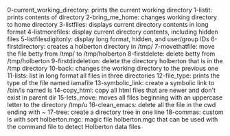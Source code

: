 0-current_working_directory: prints the current working directory
1-listit: prints contents of directory
2-bring_me_home: changes working directory to home directory
3-listfiles: displays current directory contents in long format
4-listmorefiles: display current directory contents, including hidden files
5-listfilesdigitonly: display long format, hidden, and user/group IDs
6-firstdirectory: creates a holberton directory in /tmp/
7-movethatfile: move the file betty from /tmp/ to /tmp/holberton
8-firstdelete: delete betty from /tmp/holberton
9-firstdirdeletion: delete the directory holberton that is in the /tmp directory
10-back: changes the working directory to the previous one
11-lists: list in long format all files in three directories
12-file_type: prints the type of the file named iamafile
13-symbolic_link: create a symbolic link to /bin/ls named ls
14-copy_html: copy all html files that are newer and don't exist in parent dir
15-lets_move: moves all files beginning with an uppercase letter to the directory /tmp/u
16-clean_emacs: delete all the file in the cwd ending with ~
17-tree: create a directory tree in one line
18-commas: custom ls with sort
holberton.mgc: magic file holberton.mgc that can be used with the command file to detect Holberton data files

